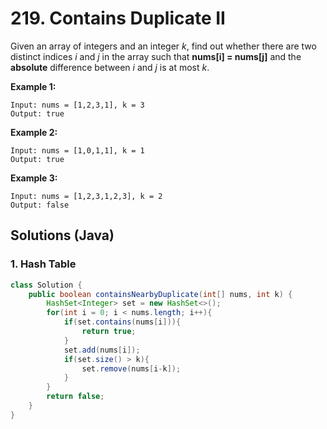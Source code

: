 # 219. Contains Duplicate II

Given an array of integers and an integer *k*, find out whether there are two distinct indices *i* and *j* in the array such that **nums[i] = nums[j]** and the **absolute** difference between *i* and *j* is at most *k*.

**Example 1:**

```
Input: nums = [1,2,3,1], k = 3
Output: true
```

**Example 2:**

```
Input: nums = [1,0,1,1], k = 1
Output: true
```

**Example 3:**

```
Input: nums = [1,2,3,1,2,3], k = 2
Output: false
```



## Solutions (Java)

### 1. Hash Table

```java
class Solution {
    public boolean containsNearbyDuplicate(int[] nums, int k) {
        HashSet<Integer> set = new HashSet<>();
        for(int i = 0; i < nums.length; i++){
            if(set.contains(nums[i])){
                return true;
            }
            set.add(nums[i]);
            if(set.size() > k){
                set.remove(nums[i-k]);
            }
        }
        return false;
    }
}
```

